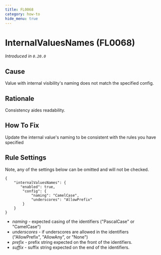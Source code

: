 ```yaml
---
title: FL0068
category: how-to
hide_menu: true
---
```


# InternalValuesNames (FL0068)

*Introduced in `0.20.0`*

## Cause

Value with internal visibility's naming does not match the specified config.

## Rationale

Consistency aides readability.

## How To Fix

Update the internal value's naming to be consistent with the rules you have specified

## Rule Settings

Note, any of the settings below can be omitted and will not be checked.

    {
        "internalValuesNames": {
           "enabled": true,
            "config": {
                "naming": "CamelCase",
                "underscores": "AllowPrefix"
            }
        }
    }

* *naming* - expected casing of the identifiers ("PascalCase" or "CamelCase")
* *underscores* - if underscores are allowed in the identifiers ("AllowPrefix", "AllowAny", or "None")
* *prefix* - prefix string expected on the front of the identifiers.
* *suffix* - suffix string expected on the end of the identifiers.
